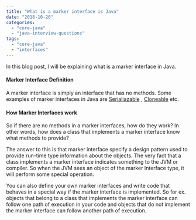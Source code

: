```yaml
---
title: "What is a marker interface is Java"
date: "2018-10-20"
categories: 
  - "core-java"
  - "java-interview-questions"
tags: 
  - "core-java"
  - "interfaces"
---
```


In this blog post, I will be explaining what is a marker interface in Java.

#### Marker Interface Definition

A marker interface is simply an interface that has no methods. Some examples of marker interfaces in Java are [Serialiazable](https://docs.oracle.com/javase/7/docs/api/java/io/Serializable.html) , [Cloneable](https://docs.oracle.com/javase/7/docs/api/java/lang/Cloneable.html) etc.

#### How Marker Interfaces work

So if there are no methods in a marker interfaces, how do they work? In other words, how does a class that implements a marker interface know what methods to provide?

The answer to this is that marker interface specify a design pattern used to provide run-time type information about the objects. The very fact that a class implements a marker interface indicates something to the JVM or compiler. So when the JVM sees an object of the marker Interface type, it will perform some special operation.

You can also define your own marker interfaces and write code that behaves in a special way if the marker interface is implemented. So for ex. objects that belong to a class that implements the marker interface can follow one path of execution in your code and objects that do not implement the marker interface can follow another path of execution.
